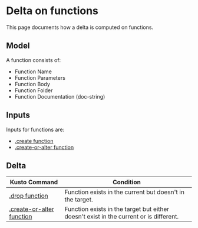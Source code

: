 # Delta on functions

This page documents how a delta is computed on functions.

## Model

A function consists of:

* Function Name
* Function Parameters
* Function Body
* Function Folder
* Function Documentation (doc-string)

## Inputs

Inputs for functions are:

* [.create function](https://docs.microsoft.com/en-us/azure/data-explorer/kusto/management/create-function)
* [.create-or-alter function](https://docs.microsoft.com/en-us/azure/data-explorer/kusto/management/create-alter-function)

## Delta

Kusto Command|Condition
-|-
[.drop function](https://docs.microsoft.com/en-us/azure/data-explorer/kusto/management/drop-function)|Function exists in the current but doesn't in the target.
[.create-or-alter function](https://docs.microsoft.com/en-us/azure/data-explorer/kusto/management/create-alter-function)|Function exists in the target but either doesn't exist in the current or is different.